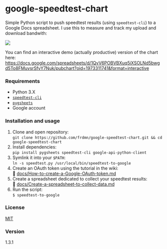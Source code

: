 google-speedtest-chart
======================

Simple Python script to push speedtest results (using `speedtest-cli`) to a Google Docs spreadsheet. I use this to measure and track my upload and download bandwith:

![](http://up.frd.mn/xRiew.png)

You can find an interactive demo (actually productive) version of the chart here: https://docs.google.com/spreadsheets/d/1QvV6POBVBXuq5iXSOLNd5bwgd5To8FMuvsrSfvY7Nuk/pubchart?oid=1973311741&format=interactive

### Requirements

* Python 3.X
* [`speedtest-cli`](https://github.com/sivel/speedtest-cli)
* [`pygsheets`](https://github.com/nithinmurali/pygsheets)
* Google account

### Installation and usage

1. Clone and open repository:  
  `git clone https://github.com/frdmn/google-speedtest-chart.git && cd google-speedtest-chart`
1. Install dependencies:  
  `pip install pygsheets speedtest-cli google-api-python-client`
1. Symlink it into your `$PATH`:  
  `ln -s speedtest.py /usr/local/bin/speedtest-to-google`
1. Create an OAuth token using the tutorial in the wiki:  
  :book: [docs/How-to-create-a-Google-OAuth-token.md](https://pygsheets.readthedocs.io/en/latest/authorizing.html)
1. Create a spreadsheet dedicated to collect your speedtest results:  
  :book: [docs/Create-a-spreadsheet-to-collect-data.md](docs/Create-a-spreadsheet-to-collect-data.md)
1. Run the script:  
  `$ speedtest-to-google`

### License

[MIT](LICENSE)

### Version

1.3.1
